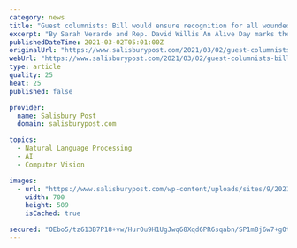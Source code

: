 ```yaml
---
category: news
title: "Guest columnists: Bill would ensure recognition for all wounded veterans"
excerpt: "By Sarah Verardo and Rep. David Willis An Alive Day marks the day a service member nearly died in combat but through the modernization of battlefield medicine, grit, determination and camaraderie, service members are surviving wounds what could have killed them just a decade earlier."
publishedDateTime: 2021-03-02T05:01:00Z
originalUrl: "https://www.salisburypost.com/2021/03/02/guest-columnists-bill-would-ensure-recognition-for-all-wounded-veterans/"
webUrl: "https://www.salisburypost.com/2021/03/02/guest-columnists-bill-would-ensure-recognition-for-all-wounded-veterans/"
type: article
quality: 25
heat: 25
published: false

provider:
  name: Salisbury Post
  domain: salisburypost.com

topics:
  - Natural Language Processing
  - AI
  - Computer Vision

images:
  - url: "https://www.salisburypost.com/wp-content/uploads/sites/9/2021/03/0302-Verardo-Family-1.jpg"
    width: 700
    height: 509
    isCached: true

secured: "OEbo5/tz613B7P18+vw/Hur0u9H1UgJwq68Xqd6PR6sqabn/SP1m8j6w7+gOtvRtAqCF38hvodqJDKzjeUoKho/kMUOJLYPfrfXusZPua9EpWn4n7cxmYDDtDuAEs7rbs+xmXvotXZx759BC0IiSZT8vSq7iNn77b3GuXcBGgBMMBLZvlZkGQFMv1NnvfFZM9YjYmsbAlUpR+LUZZg9bW9fkADqdqmIwJ4Q5qj9EW+KcK6vnqohEngkd+GnSE1DNqk81nla0kflRrTJddfMkf32lAO0ne7KyLS843ByRJfmcaG6bgC1lMg6KcuEzXlTPvaCkGeC+ootEZWhl66+GyPEY1nkg/6Se4wU5hAcaqws=;O9qcYZabCv2XBTpcgMkpYQ=="
---
```


